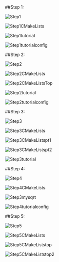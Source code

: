 
##Step 1:

![Step1](https://github.com/harrij15/Open-Source-Labs/blob/master/Lab5/step1.png)

![Step1CMakeLists](https://github.com/harrij15/Open-Source-Labs/blob/master/Lab5/Step1CMakeLists.png)

![Step1tutorial](https://github.com/harrij15/Open-Source-Labs/blob/master/Lab5/Step1tutorial.png)

![Step1tutorialconfig](https://github.com/harrij15/Open-Source-Labs/blob/master/Lab5/Step1tutorialconfig.png)

##Step 2:

![Step2](https://github.com/harrij15/Open-Source-Labs/blob/master/Lab5/Step2.png)

![Step2CMakeLists](https://github.com/harrij15/Open-Source-Labs/blob/master/Lab5/Step2CMakeLists.png)

![Step2CMakeListsTop](https://github.com/harrij15/Open-Source-Labs/blob/master/Lab5/Step2cmakeliststoplevel.png)

![Step2tutorial](https://github.com/harrij15/Open-Source-Labs/blob/master/Lab5/step2tutorial.png)

![Step2tutorialconfig](https://github.com/harrij15/Open-Source-Labs/blob/master/Lab5/step2tutorialconfig.png)

##Step 3:

![Step3](https://github.com/harrij15/Open-Source-Labs/blob/master/Lab5/Step3.png)

![Step3CMakeLists](https://github.com/harrij15/Open-Source-Labs/blob/master/Lab5/step3cmakelists.png)

![Step3CMakeListspt1](https://github.com/harrij15/Open-Source-Labs/blob/master/Lab5/step3cmakelistspart1.png)

![Step3CMakeListspt2](https://github.com/harrij15/Open-Source-Labs/blob/master/Lab5/step3cmakelistspart2.png)

![Step3tutorial](https://github.com/harrij15/Open-Source-Labs/blob/master/Lab5/step3tutorial.png)

##Step 4:

![Step4](https://github.com/harrij15/Open-Source-Labs/blob/master/Lab5/Step4.png)

![Step4CMakeLists](https://github.com/harrij15/Open-Source-Labs/blob/master/Lab5/step4cmakelists.png)

![Step3mysqrt](https://github.com/harrij15/Open-Source-Labs/blob/master/Lab5/step4mysqrt.png)

![Step4tutorialconfig](https://github.com/harrij15/Open-Source-Labs/blob/master/Lab5/step4tutorialconfig.png)

##Step 5:

![Step5](https://github.com/harrij15/Open-Source-Labs/blob/master/Lab5/Step5.png)

![Step5CMakeLists](https://github.com/harrij15/Open-Source-Labs/blob/master/Lab5/step5cmakelists.png)

![Step5CMakeListstop](https://github.com/harrij15/Open-Source-Labs/blob/master/Lab5/step5cmakeliststoplevel.png)

![Step5CMakeListstop2](https://github.com/harrij15/Open-Source-Labs/blob/master/Lab5/step5cmakeliststoplevelpart2.png)


